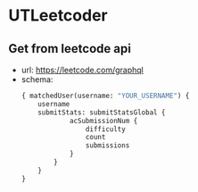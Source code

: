 # UTLeetcoder

## Get from leetcode api
- url: https://leetcode.com/graphql
- schema:
    ```graphql
    { matchedUser(username: "YOUR_USERNAME") {
        username
        submitStats: submitStatsGlobal {
                acSubmissionNum {
                    difficulty
                    count
                    submissions
                }
            }
        }
    }
    ```
